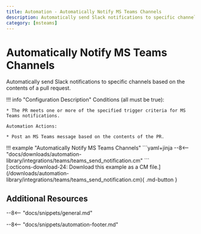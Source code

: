 ```yaml
---
title: Automation - Automatically Notify MS Teams Channels
description: Automatically send Slack notifications to specific channels based on the contents of a pull request.
category: [msteams]
---
```

# Automatically Notify MS Teams Channels

<!-- --8<-- [start:example]-->
Automatically send Slack notifications to specific channels based on the contents of a pull request.

!!! info "Configuration Description"
    Conditions (all must be true):

    * The PR meets one or more of the specified trigger criteria for MS Teams notifications.

    Automation Actions:

    * Post an MS Teams message based on the contents of the PR.

<div class="automationExample" markdown="1">
!!! example "Automatically Notify MS Teams Channels"
    ```yaml+jinja
    --8<-- "docs/downloads/automation-library/integrations/teams/teams_send_notification.cm"
    ```
    <div class="result" markdown>
      <span>
      [:octicons-download-24: Download this example as a CM file.](/downloads/automation-library/integrations/teams/teams_send_notification.cm){ .md-button }
      </span>
    </div>
</div>
<!-- --8<-- [end:example]-->

## Additional Resources

--8<-- "docs/snippets/general.md"

--8<-- "docs/snippets/automation-footer.md"
